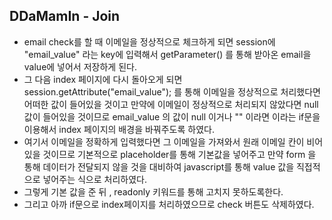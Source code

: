 ## DDaMamIn - Join

- email check를 할 때 이메일을 정상적으로 체크하게 되면 session에 "email_value" 라는 key에 입력해서 getParameter() 를 통해 받아온 email을 value에 넣어서 저장하게 된다.
- 그 다음 index 페이지에 다시 돌아오게 되면 session.getAttribute("email_value"); 를 통해 이메일을 정상적으로 처리했다면 어떠한 값이 들어있을 것이고 만약에 이메일이 정상적으로 처리되지 않았다면 null 값이 들어있을 것이므로 email_value 의 값이 null 이거나 "" 이라면 이라는 if문을 이용해서 index 페이지의 배경을 바꿔주도록 하였다.
- 여기서 이메일을 정확하게 입력했다면 그 이메일을 가져와서 원래 이메일 칸이 비어있을 것이므로 기본적으로 placeholder를 통해 기본값을 넣어주고 만약 form 을 통해 데이터가 전달되지 않을 것을 대비하여 javascript를 통해 value 값을 직접적으로 넣어주는 식으로 처리하였다.
- 그렇게 기본 값을 준 뒤 , readonly 키워드를 통해 고치지 못하도록한다.
- 그리고 아까 if문으로 index페이지를 처리하였으므로 check 버튼도 삭제하였다.